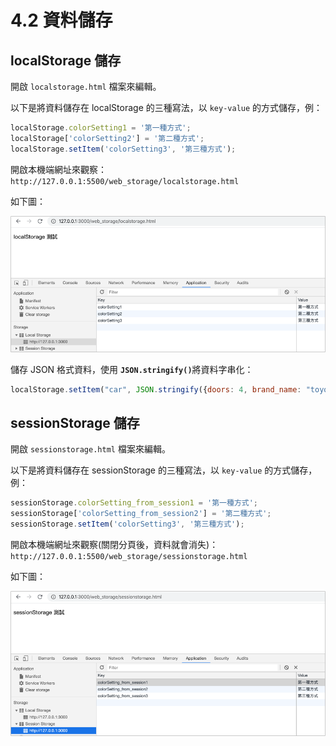 # 4.2 資料儲存

## localStorage 儲存

開啟 `localstorage.html` 檔案來編輯。

以下是將資料儲存在 localStorage 的三種寫法，以 `key-value` 的方式儲存，例：

```javascript
localStorage.colorSetting1 = '第一種方式';
localStorage['colorSetting2'] = '第二種方式';
localStorage.setItem('colorSetting3', '第三種方式');
```

開啟本機端網址來觀察：`http://127.0.0.1:5500/web_storage/localstorage.html`

如下圖：

![](../.gitbook/assets/localstorage1.png)



儲存 JSON 格式資料，使用 **`JSON.stringify()`**&#x5C07;資料字串化：

```javascript
localStorage.setItem("car", JSON.stringify({doors: 4, brand_name: "toyota"}));
```



## sessionStorage 儲存

開啟 `sessionstorage.html` 檔案來編輯。

以下是將資料儲存在 sessionStorage 的三種寫法，以 `key-value` 的方式儲存，例：

```javascript
sessionStorage.colorSetting_from_session1 = '第一種方式';
sessionStorage['colorSetting_from_session2'] = '第二種方式';
sessionStorage.setItem('colorSetting3', '第三種方式');
```

開啟本機端網址來觀察(關閉分頁後，資料就會消失)：`http://127.0.0.1:5500/web_storage/sessionstorage.html`

如下圖：

![](../.gitbook/assets/sessionstorage1.png)

